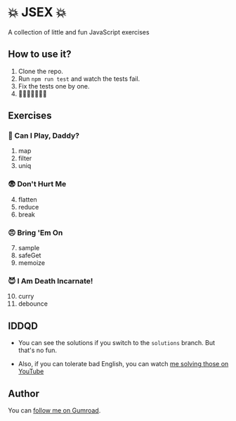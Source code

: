 # 💥 JSEX 💥
A collection of little and fun JavaScript exercises

## How to use it?

1. Clone the repo.
2. Run `npm run test` and watch the tests fail.
3. Fix the tests one by one.
4. 🍕💃🍕💃🍻🍻🍻

## Exercises

### 👶 Can I Play, Daddy?
01. map
02. filter
03. uniq

### 😨 Don't Hurt Me
04. flatten
05. reduce
06. break

### 😠 Bring 'Em On
07. sample
08. safeGet
09. memoize

### 😈 I Am Death Incarnate!
10. curry
11. debounce

## IDDQD

- You can see the solutions if you switch to the `solutions` branch. But that's
no fun.

- Also, if you can tolerate bad English, you can watch [me solving those on YouTube](https://www.youtube.com/watch?v=65QqohgV-co)

## Author

You can [follow me on Gumroad](https://gumroad.com/yanis_t).
